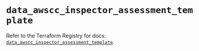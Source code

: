 # `data_awscc_inspector_assessment_template`

Refer to the Terraform Registry for docs: [`data_awscc_inspector_assessment_template`](https://registry.terraform.io/providers/hashicorp/awscc/0.70.0/docs/data-sources/inspector_assessment_template).
